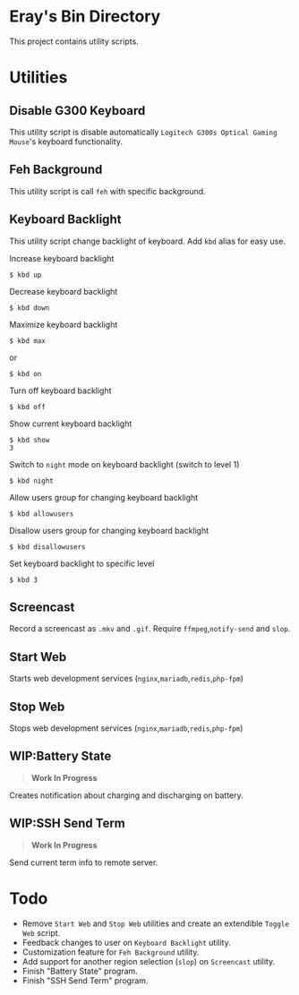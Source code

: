 Eray's Bin Directory
===

This project contains utility scripts.

# Utilities

## Disable G300 Keyboard

This utility script is disable automatically `Logitech G300s Optical Gaming Mouse`'s keyboard functionality.

## Feh Background

This utility script is call `feh` with specific background.

## Keyboard Backlight

This utility script change backlight of keyboard. Add `kbd` alias for easy use.

Increase keyboard backlight

```
$ kbd up
```

Decrease keyboard backlight

```
$ kbd down
```

Maximize keyboard backlight

```
$ kbd max
```

or

```
$ kbd on
```

Turn off keyboard backlight

```
$ kbd off
```

Show current keyboard backlight

```
$ kbd show
3
```

Switch to `night` mode on keyboard backlight (switch to level 1)

```
$ kbd night
```

Allow users group for changing keyboard backlight

```
$ kbd allowusers
```

Disallow users group for changing keyboard backlight

```
$ kbd disallowusers
```

Set keyboard backlight to specific level

```
$ kbd 3
```

## Screencast

Record a screencast as `.mkv` and `.gif`. Require `ffmpeg`,`notify-send` and `slop`.

## Start Web

Starts web development services (`nginx`,`mariadb`,`redis`,`php-fpm`)

## Stop Web

Stops web development services (`nginx`,`mariadb`,`redis`,`php-fpm`)

## WIP:Battery State

> **Work In Progress**

Creates notification about charging and discharging on battery.

## WIP:SSH Send Term

> **Work In Progress**

Send current term info to remote server.

# Todo

- Remove `Start Web` and `Stop Web` utilities and create an extendible `Toggle Web` script.
- Feedback changes to user on `Keyboard Backlight` utility.
- Customization feature for `Feh Background` utility.
- Add support for another region selection (`slop`) on `Screencast` utility.
- Finish "Battery State" program.
- Finish "SSH Send Term" program.

